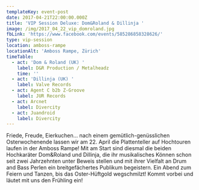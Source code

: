 ```yaml
---
templateKey: event-post
date: 2017-04-21T22:00:00.000Z
title: 'VIP Session Deluxe: Dom&Roland & Dillinja '
image: /img/2017_04_22_vip_domroland.jpg
fbLink: 'https://www.facebook.com/events/585286858328626/'
type: vip-session
location: amboss-rampe
locationAlt: 'Amboss Rampe, Zürich'
timeTable:
  - act: 'Dom & Roland (UK) '
    label: D&R Production / Metalheadz
    time: ''
  - act: 'Dillinja (UK) '
    label: Valve Records
  - act: Agent C b2b Z-Groove
    label: JUR Records
  - act: Arcnet
    label: Divercity
  - act: Juandroid
    label: Divercity
---
```

Friede, Freude, Eierkuchen… nach einem gemütlich-genüsslichen Osterwochenende lassen wir am 22. April die Plattenteller auf Hochtouren laufen in der Amboss Rampe! Mit am Start sind diesmal die beiden Hochkaräter Dom&Roland und Dillinja, die ihr musikalisches Können schon seit zwei Jahrzehnten unter Beweis stellen und mit ihrer Vielfalt an Drum and Bass Perlen ein breitgefächertes Publikum begeistern. Ein Abend zum Feiern und Tanzen, bis das Oster-Hüftgold wegschmilzt! Kommt vorbei und läutet mit uns den Frühling ein!
